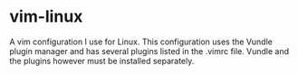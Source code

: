 # vim-linux

A vim configuration I use for Linux. This configuration uses the Vundle plugin manager and has several plugins listed in the .vimrc file. Vundle and the plugins however must be installed separately.
